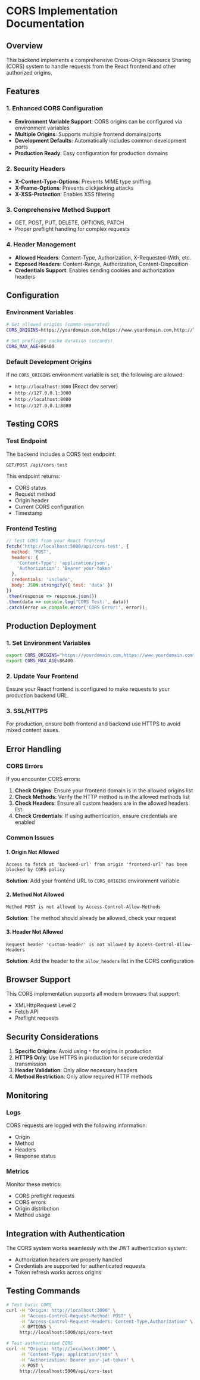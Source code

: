 # CORS Implementation Documentation

## Overview
This backend implements a comprehensive Cross-Origin Resource Sharing (CORS) system to handle requests from the React frontend and other authorized origins.

## Features

### 1. Enhanced CORS Configuration
- **Environment Variable Support**: CORS origins can be configured via environment variables
- **Multiple Origins**: Supports multiple frontend domains/ports
- **Development Defaults**: Automatically includes common development ports
- **Production Ready**: Easy configuration for production domains

### 2. Security Headers
- **X-Content-Type-Options**: Prevents MIME type sniffing
- **X-Frame-Options**: Prevents clickjacking attacks
- **X-XSS-Protection**: Enables XSS filtering

### 3. Comprehensive Method Support
- GET, POST, PUT, DELETE, OPTIONS, PATCH
- Proper preflight handling for complex requests

### 4. Header Management
- **Allowed Headers**: Content-Type, Authorization, X-Requested-With, etc.
- **Exposed Headers**: Content-Range, Authorization, Content-Disposition
- **Credentials Support**: Enables sending cookies and authorization headers

## Configuration

### Environment Variables

```bash
# Set allowed origins (comma-separated)
CORS_ORIGINS=https://yourdomain.com,https://www.yourdomain.com,http://localhost:3000

# Set preflight cache duration (seconds)
CORS_MAX_AGE=86400
```

### Default Development Origins
If no `CORS_ORIGINS` environment variable is set, the following are allowed:
- `http://localhost:3000` (React dev server)
- `http://127.0.0.1:3000`
- `http://localhost:8080`
- `http://127.0.0.1:8080`

## Testing CORS

### Test Endpoint
The backend includes a CORS test endpoint:

```
GET/POST /api/cors-test
```

This endpoint returns:
- CORS status
- Request method
- Origin header
- Current CORS configuration
- Timestamp

### Frontend Testing
```javascript
// Test CORS from your React frontend
fetch('http://localhost:5000/api/cors-test', {
  method: 'POST',
  headers: {
    'Content-Type': 'application/json',
    'Authorization': 'Bearer your-token'
  },
  credentials: 'include',
  body: JSON.stringify({ test: 'data' })
})
.then(response => response.json())
.then(data => console.log('CORS Test:', data))
.catch(error => console.error('CORS Error:', error));
```

## Production Deployment

### 1. Set Environment Variables
```bash
export CORS_ORIGINS="https://yourdomain.com,https://www.yourdomain.com"
export CORS_MAX_AGE=86400
```

### 2. Update Your Frontend
Ensure your React frontend is configured to make requests to your production backend URL.

### 3. SSL/HTTPS
For production, ensure both frontend and backend use HTTPS to avoid mixed content issues.

## Error Handling

### CORS Errors
If you encounter CORS errors:

1. **Check Origins**: Ensure your frontend domain is in the allowed origins list
2. **Check Methods**: Verify the HTTP method is in the allowed methods list
3. **Check Headers**: Ensure all custom headers are in the allowed headers list
4. **Check Credentials**: If using authentication, ensure credentials are enabled

### Common Issues

#### 1. Origin Not Allowed
```
Access to fetch at 'backend-url' from origin 'frontend-url' has been blocked by CORS policy
```
**Solution**: Add your frontend URL to `CORS_ORIGINS` environment variable

#### 2. Method Not Allowed
```
Method POST is not allowed by Access-Control-Allow-Methods
```
**Solution**: The method should already be allowed, check your request

#### 3. Header Not Allowed
```
Request header 'custom-header' is not allowed by Access-Control-Allow-Headers
```
**Solution**: Add the header to the `allow_headers` list in the CORS configuration

## Browser Support
This CORS implementation supports all modern browsers that support:
- XMLHttpRequest Level 2
- Fetch API
- Preflight requests

## Security Considerations

1. **Specific Origins**: Avoid using `*` for origins in production
2. **HTTPS Only**: Use HTTPS in production for secure credential transmission
3. **Header Validation**: Only allow necessary headers
4. **Method Restriction**: Only allow required HTTP methods

## Monitoring

### Logs
CORS requests are logged with the following information:
- Origin
- Method
- Headers
- Response status

### Metrics
Monitor these metrics:
- CORS preflight requests
- CORS errors
- Origin distribution
- Method usage

## Integration with Authentication

The CORS system works seamlessly with the JWT authentication system:
- Authorization headers are properly handled
- Credentials are supported for authenticated requests
- Token refresh works across origins

## Testing Commands

```bash
# Test basic CORS
curl -H "Origin: http://localhost:3000" \
     -H "Access-Control-Request-Method: POST" \
     -H "Access-Control-Request-Headers: Content-Type,Authorization" \
     -X OPTIONS \
     http://localhost:5000/api/cors-test

# Test authenticated CORS
curl -H "Origin: http://localhost:3000" \
     -H "Content-Type: application/json" \
     -H "Authorization: Bearer your-jwt-token" \
     -X POST \
     http://localhost:5000/api/cors-test
```
